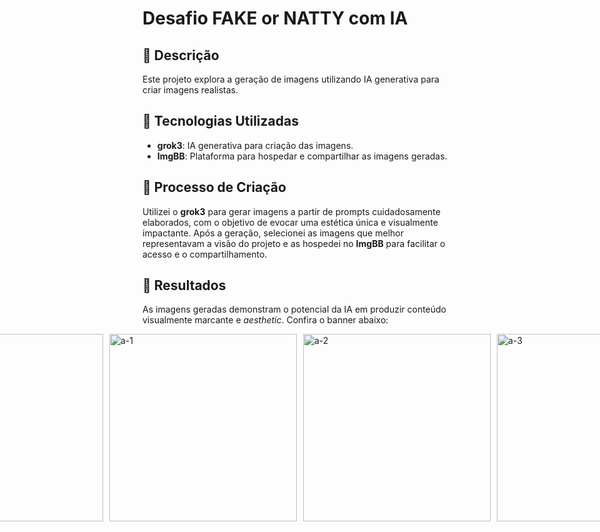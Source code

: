 # Desafio FAKE or NATTY com IA

## 📒 Descrição
Este projeto explora a geração de imagens utilizando IA generativa para criar imagens realistas.

## 🤖 Tecnologias Utilizadas
- **grok3**: IA generativa para criação das imagens.
- **ImgBB**: Plataforma para hospedar e compartilhar as imagens geradas.

## 🧐 Processo de Criação
Utilizei o **grok3** para gerar imagens a partir de prompts cuidadosamente elaborados, com o objetivo de evocar uma estética única e visualmente impactante. Após a geração, selecionei as imagens que melhor representavam a visão do projeto e as hospedei no **ImgBB** para facilitar o acesso e o compartilhamento.

## 🚀 Resultados
As imagens geradas demonstram o potencial da IA em produzir conteúdo visualmente marcante e *aesthetic*. Confira o banner abaixo:

<div style="display: flex; justify-content: center; align-items: center; gap: 10px;">
  <a href="https://ibb.co/chKM96hS">
    <img src="https://i.ibb.co/gZbH8SZL/a-1.jpg" alt="a-1" width="300" border="0">
  </a>
  <a href="https://ibb.co/HDnBmcs5">
    <img src="https://i.ibb.co/LznY4TWV/a-1.png" alt="a-1" width="300" border="0">
  </a>
  <a href="https://ibb.co/MLqVS5h">
    <img src="https://i.ibb.co/hvpW91M/a-2.png" alt="a-2" width="300" border="0">
  </a>
  <a href="https://ibb.co/k6mmpxN8">
    <img src="https://i.ibb.co/dJmmSr82/a-3.png" alt="a-3" width="300" border="0">
  </a>
</div>
